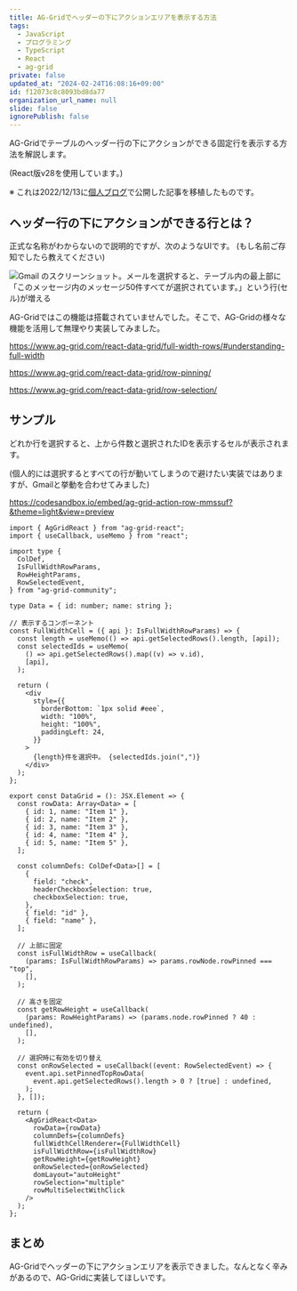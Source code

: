 ```yaml
---
title: AG-Gridでヘッダーの下にアクションエリアを表示する方法
tags:
  - JavaScript
  - プログラミング
  - TypeScript
  - React
  - ag-grid
private: false
updated_at: "2024-02-24T16:08:16+09:00"
id: f12073c8c8093bd8da77
organization_url_name: null
slide: false
ignorePublish: false
---
```


AG-Gridでテーブルのヘッダー行の下にアクションができる固定行を表示する方法を解説します。

(React版v28を使用しています。)

※ これは2022/12/13に[個人ブログ](https://bicstone.me)で公開した記事を移植したものです。

## ヘッダー行の下にアクションができる行とは？

正式な名称がわからないので説明的ですが、次のようなUIです。 (もし名前ご存知でしたら教えてください)

![Gmail のスクリーンショット。メールを選択すると、テーブル内の最上部に「このメッセージ内のメッセージ50件すべてが選択されています。」という行(セル)が増える](https://qiita-image-store.s3.ap-northeast-1.amazonaws.com/0/684999/0c5a490d-38b2-9f65-d3cd-d4a029270312.png)

AG-Gridではこの機能は搭載されていませんでした。そこで、AG-Gridの様々な機能を活用して無理やり実装してみました。

https://www.ag-grid.com/react-data-grid/full-width-rows/#understanding-full-width

https://www.ag-grid.com/react-data-grid/row-pinning/

https://www.ag-grid.com/react-data-grid/row-selection/

## サンプル

どれか行を選択すると、上から件数と選択されたIDを表示するセルが表示されます。

(個人的には選択するとすべての行が動いてしまうので避けたい実装ではありますが、Gmailと挙動を合わせてみました)

https://codesandbox.io/embed/ag-grid-action-row-mmssuf?&theme=light&view=preview

```tsx
import { AgGridReact } from "ag-grid-react";
import { useCallback, useMemo } from "react";

import type {
  ColDef,
  IsFullWidthRowParams,
  RowHeightParams,
  RowSelectedEvent,
} from "ag-grid-community";

type Data = { id: number; name: string };

// 表示するコンポーネント
const FullWidthCell = ({ api }: IsFullWidthRowParams) => {
  const length = useMemo(() => api.getSelectedRows().length, [api]);
  const selectedIds = useMemo(
    () => api.getSelectedRows().map((v) => v.id),
    [api],
  );

  return (
    <div
      style={{
        borderBottom: `1px solid #eee`,
        width: "100%",
        height: "100%",
        paddingLeft: 24,
      }}
    >
      {length}件を選択中。 {selectedIds.join(",")}
    </div>
  );
};

export const DataGrid = (): JSX.Element => {
  const rowData: Array<Data> = [
    { id: 1, name: "Item 1" },
    { id: 2, name: "Item 2" },
    { id: 3, name: "Item 3" },
    { id: 4, name: "Item 4" },
    { id: 5, name: "Item 5" },
  ];

  const columnDefs: ColDef<Data>[] = [
    {
      field: "check",
      headerCheckboxSelection: true,
      checkboxSelection: true,
    },
    { field: "id" },
    { field: "name" },
  ];

  // 上部に固定
  const isFullWidthRow = useCallback(
    (params: IsFullWidthRowParams) => params.rowNode.rowPinned === "top",
    [],
  );

  // 高さを固定
  const getRowHeight = useCallback(
    (params: RowHeightParams) => (params.node.rowPinned ? 40 : undefined),
    [],
  );

  // 選択時に有効を切り替え
  const onRowSelected = useCallback((event: RowSelectedEvent) => {
    event.api.setPinnedTopRowData(
      event.api.getSelectedRows().length > 0 ? [true] : undefined,
    );
  }, []);

  return (
    <AgGridReact<Data>
      rowData={rowData}
      columnDefs={columnDefs}
      fullWidthCellRenderer={FullWidthCell}
      isFullWidthRow={isFullWidthRow}
      getRowHeight={getRowHeight}
      onRowSelected={onRowSelected}
      domLayout="autoHeight"
      rowSelection="multiple"
      rowMultiSelectWithClick
    />
  );
};
```

## まとめ

AG-Gridでヘッダーの下にアクションエリアを表示できました。なんとなく辛みがあるので、AG-Gridに実装してほしいです。
